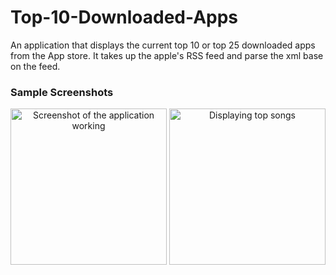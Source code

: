 # Top-10-Downloaded-Apps
An application that displays the current top 10 or top 25 downloaded apps from the App store. It takes up the apple's RSS feed and parse the xml base on the feed. 

### Sample Screenshots
<p align="center">
  <img src="https://lh4.googleusercontent.com/dQltRwHjbHX3J9rN063Nmr6m99fJJL8xYpgwTqM8rw8q_D4AwW23-Tff1d5yFBR2lN9GkgKsP0OywFdz6SwR=w1920-h978" width="250" alt="Screenshot of the application working">
  <img src="https://lh4.googleusercontent.com/LxJudFMiHyKyyDjVBSYX0drtk8vHdb_tTkzztr8WmdV_aTeT8UXuhO613JNwrL__ZbsoPyF2CivhZI0tdDEO=w1920-h978" width="250" alt="Displaying top songs">
</p>
